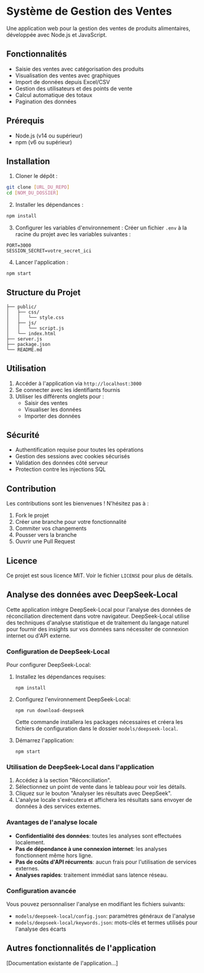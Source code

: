 # Système de Gestion des Ventes

Une application web pour la gestion des ventes de produits alimentaires, développée avec Node.js et JavaScript.

## Fonctionnalités

- Saisie des ventes avec catégorisation des produits
- Visualisation des ventes avec graphiques
- Import de données depuis Excel/CSV
- Gestion des utilisateurs et des points de vente
- Calcul automatique des totaux
- Pagination des données

## Prérequis

- Node.js (v14 ou supérieur)
- npm (v6 ou supérieur)

## Installation

1. Cloner le dépôt :
```bash
git clone [URL_DU_REPO]
cd [NOM_DU_DOSSIER]
```

2. Installer les dépendances :
```bash
npm install
```

3. Configurer les variables d'environnement :
Créer un fichier `.env` à la racine du projet avec les variables suivantes :
```
PORT=3000
SESSION_SECRET=votre_secret_ici
```

4. Lancer l'application :
```bash
npm start
```

## Structure du Projet

```
├── public/
│   ├── css/
│   │   └── style.css
│   ├── js/
│   │   └── script.js
│   └── index.html
├── server.js
├── package.json
└── README.md
```

## Utilisation

1. Accéder à l'application via `http://localhost:3000`
2. Se connecter avec les identifiants fournis
3. Utiliser les différents onglets pour :
   - Saisir des ventes
   - Visualiser les données
   - Importer des données

## Sécurité

- Authentification requise pour toutes les opérations
- Gestion des sessions avec cookies sécurisés
- Validation des données côté serveur
- Protection contre les injections SQL

## Contribution

Les contributions sont les bienvenues ! N'hésitez pas à :
1. Fork le projet
2. Créer une branche pour votre fonctionnalité
3. Commiter vos changements
4. Pousser vers la branche
5. Ouvrir une Pull Request

## Licence

Ce projet est sous licence MIT. Voir le fichier `LICENSE` pour plus de détails.

## Analyse des données avec DeepSeek-Local

Cette application intègre DeepSeek-Local pour l'analyse des données de réconciliation directement dans votre navigateur. DeepSeek-Local utilise des techniques d'analyse statistique et de traitement du langage naturel pour fournir des insights sur vos données sans nécessiter de connexion internet ou d'API externe.

### Configuration de DeepSeek-Local

Pour configurer DeepSeek-Local:

1. Installez les dépendances requises:
   ```
   npm install
   ```

2. Configurez l'environnement DeepSeek-Local:
   ```
   npm run download-deepseek
   ```
   Cette commande installera les packages nécessaires et créera les fichiers de configuration dans le dossier `models/deepseek-local`.

3. Démarrez l'application:
   ```
   npm start
   ```

### Utilisation de DeepSeek-Local dans l'application

1. Accédez à la section "Réconciliation".
2. Sélectionnez un point de vente dans le tableau pour voir les détails.
3. Cliquez sur le bouton "Analyser les résultats avec DeepSeek".
4. L'analyse locale s'exécutera et affichera les résultats sans envoyer de données à des services externes.

### Avantages de l'analyse locale

- **Confidentialité des données**: toutes les analyses sont effectuées localement.
- **Pas de dépendance à une connexion internet**: les analyses fonctionnent même hors ligne.
- **Pas de coûts d'API récurrents**: aucun frais pour l'utilisation de services externes.
- **Analyses rapides**: traitement immédiat sans latence réseau.

### Configuration avancée

Vous pouvez personnaliser l'analyse en modifiant les fichiers suivants:

- `models/deepseek-local/config.json`: paramètres généraux de l'analyse
- `models/deepseek-local/keywords.json`: mots-clés et termes utilisés pour l'analyse des écarts

## Autres fonctionnalités de l'application

[Documentation existante de l'application...] 